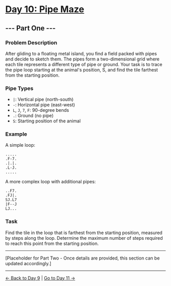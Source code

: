
# [Day 10: Pipe Maze](https://adventofcode.com/2023/day/10)

## --- Part One ---

### Problem Description

After gliding to a floating metal island, you find a field packed with pipes and decide to sketch them. The pipes form a two-dimensional grid where each tile represents a different type of pipe or ground. Your task is to trace the pipe loop starting at the animal's position, S, and find the tile farthest from the starting position.

### Pipe Types

- `|`: Vertical pipe (north-south)
- `-`: Horizontal pipe (east-west)
- `L`, `J`, `7`, `F`: 90-degree bends
- `.`: Ground (no pipe)
- `S`: Starting position of the animal

### Example

A simple loop:
```
.....
.F-7.
.|.|.
.L-J.
.....
```

A more complex loop with additional pipes:
```
..F7.
.FJ|.
SJ.L7
|F--J
LJ...
```

### Task

Find the tile in the loop that is farthest from the starting position, measured by steps along the loop. Determine the maximum number of steps required to reach this point from the starting position.

---

[Placeholder for Part Two - Once details are provided, this section can be updated accordingly.]

---

[← Back to Day 9](../day09/README.md) | [Go to Day 11 →](../day11/README.md)
